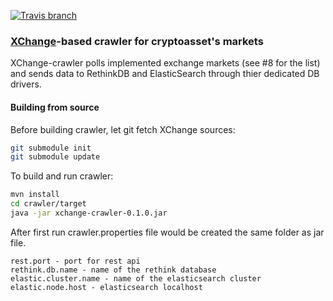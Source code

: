 [![Travis branch](https://img.shields.io/travis/cyberFund/xchange-crawler/master.svg)](https://travis-ci.org/cyberFund/xchange-crawler)
### [XChange]-based crawler for cryptoasset's markets

XChange-crawler polls implemented exchange markets (see #8 for
the list) and sends data to RethinkDB and ElasticSearch through
thier dedicated DB drivers.

#### Building from source

Before building crawler, let git fetch XChange sources:
```bash
git submodule init
git submodule update

```

To build and run crawler:
```bash
mvn install
cd crawler/target
java -jar xchange-crawler-0.1.0.jar
```

After first run crawler.properties file would be created the same folder as jar file.
```
rest.port - port for rest api
rethink.db.name - name of the rethink database
elastic.cluster.name - name of the elasticsearch cluster
elastic.node.host - elasticsearch localhost

```

[XChange]: https://github.com/timmolter/XChange

